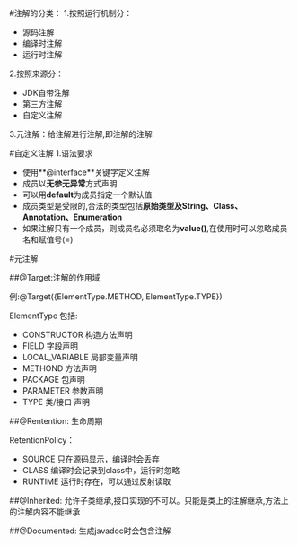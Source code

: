 #注解的分类：
1.按照运行机制分：

* 源码注解
* 编译时注解
* 运行时注解

2.按照来源分：

- JDK自带注解
- 第三方注解
- 自定义注解

3.元注解：给注解进行注解,即注解的注解


#自定义注解
1.语法要求

+ 使用**@interface**关键字定义注解
+ 成员以**无参无异常**方式声明
+ 可以用**default**为成员指定一个默认值
+ 成员类型是受限的,合法的类型包括**原始类型及String、Class、Annotation、Enumeration**
+ 如果注解只有一个成员，则成员名必须取名为**value()**,在使用时可以忽略成员名和赋值号(=)

#元注解

##@Target:注解的作用域

例:@Target({ElementType.METHOD, ElementType.TYPE})

ElementType 包括:	

- CONSTRUCTOR 构造方法声明
- FIELD 字段声明
- LOCAL_VARIABLE 局部变量声明
- METHOND 方法声明	
- PACKAGE 包声明
- PARAMETER 参数声明
- TYPE 类/接口 声明

##@Rentention: 生命周期

RetentionPolicy：
- SOURCE 只在源码显示，编译时会丢弃
- CLASS 编译时会记录到class中，运行时忽略
- RUNTIME 运行时存在，可以通过反射读取

##@Inherited: 允许子类继承,接口实现的不可以。只能是类上的注解继承,方法上的注解内容不能继承

##@Documented: 生成javadoc时会包含注解




